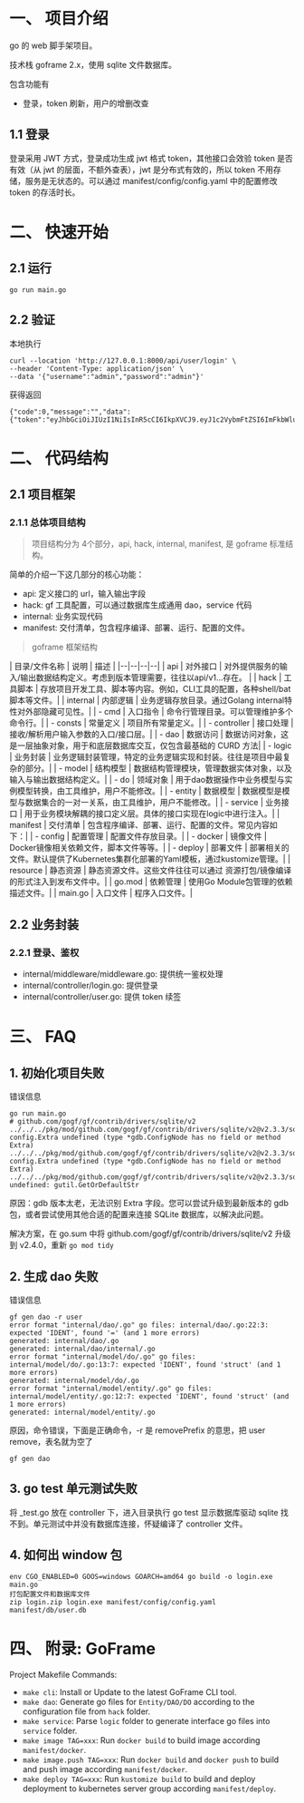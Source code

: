 # 一、 项目介绍
go 的 web 脚手架项目。

技术栈 goframe 2.x，使用 sqlite 文件数据库。

包含功能有
- 登录，token 刷新，用户的增删改查

## 1.1 登录

登录采用 JWT 方式，登录成功生成 jwt 格式 token，其他接口会效验 token 是否有效（从 jwt 的层面，不额外查表），jwt 是分布式有效的，所以 token 不用存储，服务是无状态的。可以通过 manifest/config/config.yaml 中的配置修改 token 的存活时长。

# 二、 快速开始

## 2.1 运行

```
go run main.go
```

## 2.2 验证

本地执行 
```
curl --location 'http://127.0.0.1:8000/api/user/login' \
--header 'Content-Type: application/json' \
--data '{"username":"admin","password":"admin"}'
```

获得返回
```
{"code":0,"message":"","data":{"token":"eyJhbGciOiJIUzI1NiIsInR5cCI6IkpXVCJ9.eyJ1c2VybmFtZSI6ImFkbWluIiwiZXhwIjoxNjg2MjE0MTgzfQ.WZV1YvwzokEgDL1urWYoUPpfWSsq3TisO3f6zutmjf4","role":""}}
```

# 二、 代码结构

## 2.1 项目框架

### 2.1.1 总体项目结构

> 项目结构分为 4个部分，api, hack, internal, manifest, 是 goframe 标准结构。

简单的介绍一下这几部分的核心功能：

- api: 定义接口的 url，输入输出字段
- hack: gf 工具配置，可以通过数据库生成通用 dao，service 代码
- internal: 业务实现代码
- manifest: 交付清单，包含程序编译、部署、运行、配置的文件。

> goframe 框架结构

| 目录/文件名称 |	说明 | 	描述 |
|--|--|--|--|
| api |	对外接口 |	对外提供服务的输入/输出数据结构定义。考虑到版本管理需要，往往以api/v1...存在。 |
| hack	| 工具脚本	| 存放项目开发工具、脚本等内容。例如，CLI工具的配置，各种shell/bat脚本等文件。| 
| internal	| 内部逻辑	| 业务逻辑存放目录。通过Golang internal特性对外部隐藏可见性。| 
|   - cmd	| 入口指令	| 命令行管理目录。可以管理维护多个命令行。| 
|   - consts	| 常量定义	| 项目所有常量定义。| 
|   - controller	| 接口处理	| 接收/解析用户输入参数的入口/接口层。| 
|   - dao	| 数据访问	| 数据访问对象，这是一层抽象对象，用于和底层数据库交互，仅包含最基础的 CURD 方法| 
|   - logic	| 业务封装	| 业务逻辑封装管理，特定的业务逻辑实现和封装。往往是项目中最复杂的部分。| 
|   - model	| 结构模型	| 数据结构管理模块，管理数据实体对象，以及输入与输出数据结构定义。| 
|     - do	| 领域对象	| 用于dao数据操作中业务模型与实例模型转换，由工具维护，用户不能修改。| 
|     - entity	| 数据模型	| 数据模型是模型与数据集合的一对一关系，由工具维护，用户不能修改。| 
|   - service	| 业务接口	| 用于业务模块解耦的接口定义层。具体的接口实现在logic中进行注入。| 
| manifest	| 交付清单	| 包含程序编译、部署、运行、配置的文件。常见内容如下：| 
|   - config	| 配置管理	| 配置文件存放目录。| 
|   - docker	| 镜像文件	| Docker镜像相关依赖文件，脚本文件等等。| 
|   - deploy	| 部署文件	| 部署相关的文件。默认提供了Kubernetes集群化部署的Yaml模板，通过kustomize管理。| 
| resource	| 静态资源	| 静态资源文件。这些文件往往可以通过 资源打包/镜像编译 的形式注入到发布文件中。| 
| go.mod	| 依赖管理	| 使用Go Module包管理的依赖描述文件。| 
| main.go	| 入口文件	| 程序入口文件。| 

## 2.2 业务封装

### 2.2.1 登录、鉴权

- internal/middleware/middleware.go: 提供统一鉴权处理
- internal/controller/login.go: 提供登录
- internal/controller/user.go: 提供 token 续签

# 三、 FAQ
## 1. 初始化项目失败

错误信息
```
go run main.go
# github.com/gogf/gf/contrib/drivers/sqlite/v2
../../../pkg/mod/github.com/gogf/gf/contrib/drivers/sqlite/v2@v2.3.3/sqlite.go:81:12: config.Extra undefined (type *gdb.ConfigNode has no field or method Extra)
../../../pkg/mod/github.com/gogf/gf/contrib/drivers/sqlite/v2@v2.3.3/sqlite.go:86:40: config.Extra undefined (type *gdb.ConfigNode has no field or method Extra)
../../../pkg/mod/github.com/gogf/gf/contrib/drivers/sqlite/v2@v2.3.3/sqlite.go:150:22: undefined: gutil.GetOrDefaultStr
```

原因：gdb 版本太老，无法识别 Extra 字段。您可以尝试升级到最新版本的 gdb 包，或者尝试使用其他合适的配置来连接 SQLite 数据库，以解决此问题。

解决方案，在 go.sum 中将 github.com/gogf/gf/contrib/drivers/sqlite/v2 升级到 v2.4.0，重新 `go mod tidy`

## 2. 生成 dao 失败

错误信息
```
gf gen dao -r user           
error format "internal/dao/.go" go files: internal/dao/.go:22:3: expected 'IDENT', found '=' (and 1 more errors)
generated: internal/dao/.go
generated: internal/dao/internal/.go
error format "internal/model/do/.go" go files: internal/model/do/.go:13:7: expected 'IDENT', found 'struct' (and 1 more errors)
generated: internal/model/do/.go
error format "internal/model/entity/.go" go files: internal/model/entity/.go:12:7: expected 'IDENT', found 'struct' (and 1 more errors)
generated: internal/model/entity/.go
```

原因，命令错误，下面是正确命令，-r 是 removePrefix 的意思，把 user remove，表名就为空了

```
gf gen dao
```

## 3. go test 单元测试失败

将 _test.go 放在 controller 下，进入目录执行 go test 显示数据库驱动 sqlite 找不到。单元测试中并没有数据库连接，怀疑编译了 controller 文件。

## 4. 如何出 window 包

```
env CGO_ENABLED=0 GOOS=windows GOARCH=amd64 go build -o login.exe main.go
打包配置文件和数据库文件
zip login.zip login.exe manifest/config/config.yaml manifest/db/user.db
```

# 四、 附录: GoFrame 

Project Makefile Commands: 
- `make cli`: Install or Update to the latest GoFrame CLI tool.
- `make dao`: Generate go files for `Entity/DAO/DO` according to the configuration file from `hack` folder.
- `make service`: Parse `logic` folder to generate interface go files into `service` folder.
- `make image TAG=xxx`: Run `docker build` to build image according `manifest/docker`.
- `make image.push TAG=xxx`: Run `docker build` and `docker push` to build and push image according `manifest/docker`.
- `make deploy TAG=xxx`: Run `kustomize build` to build and deploy deployment to kubernetes server group according `manifest/deploy`.
